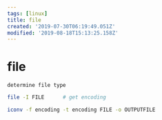 ```yaml
---
tags: [linux]
title: file
created: '2019-07-30T06:19:49.051Z'
modified: '2019-08-18T15:13:25.158Z'
---
```


# file

`determine file type`

```sh
file -I FILE      # get encoding
```

```sh
iconv -f encoding -t encoding FILE -o OUTPUTFILE
```
